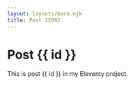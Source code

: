 ```yaml
---
layout: layouts/base.njk
title: Post 12092
---
```


# Post {{ id }}

This is post {{ id }} in my Eleventy project.
